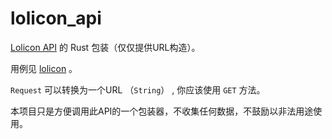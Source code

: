# lolicon_api

[Lolicon API](https://api.lolicon.app/#/setu) 的 Rust 包装（仅仅提供URL构造）。

用例见 [lolicon](https://github.com/poly000/lolicon) 。

`Request` 可以转换为一个URL （`String`） , 你应该使用 `GET` 方法。

本项目只是方便调用此API的一个包装器，不收集任何数据，不鼓励以非法用途使用。
